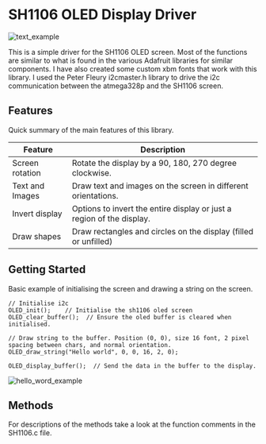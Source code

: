 # SH1106 OLED Display Driver

![text_example](https://github.com/tomedwa/SH1106_OLED/assets/135190075/78c26a44-24ff-43a2-b5ec-671d4ee41810)

This is a simple driver for the SH1106 OLED screen. Most of the functions are similar to 
what is found in the various Adafruit libraries for similar components. I have also created 
some custom xbm fonts that work with this library. I used the Peter Fleury i2cmaster.h library
to drive the i2c communication between the atmega328p and the SH1106 screen.


## Features

Quick summary of the main features of this library.

| Feature           | Description |
|---|---|
| Screen rotation   | Rotate the display by a 90, 180, 270 degree clockwise. |
| Text and Images   | Draw text and images on the screen in different orientations. |
| Invert display    | Options to invert the entire display or just a region of the display. |
| Draw shapes       | Draw rectangles and circles on the display (filled or unfilled) |


## Getting Started
Basic example of initialising the screen and drawing a string on the screen.
```
// Initialise i2c
OLED_init();    // Initialise the sh1106 oled screen
OLED_clear_buffer();  // Ensure the oled buffer is cleared when initialised.

// Draw string to the buffer. Position (0, 0), size 16 font, 2 pixel spacing between chars, and normal orientation.
OLED_draw_string("Hello world", 0, 0, 16, 2, 0);

OLED_display_buffer();  // Send the data in the buffer to the display.
```
![hello_word_example](https://github.com/tomedwa/SH1106_OLED/assets/135190075/68809b9b-0ec1-468a-9cd5-e33932d9dc2a)


## Methods
For descriptions of the methods take a look at the function comments in the SH1106.c file.
